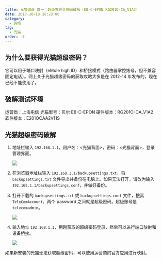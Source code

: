```yaml
---
title: 光猫改造 篇一：超级管理员密码破解（E8-C-EPON RG201O-CA_V1A2)
date: 2017-10-18 18:28:00
category:
  - 网络
tag:
  - 光猫
order: -7
---
```


## 为什么要获得光猫超级密码？

它可以用于端口映射（eMule high ID）和桥接模式（路由器掌控拨号，但不兼容固定电话）。网上关于光猫超级密码的获取攻略大多是在 2012-14 年发布的，现在已经不能使用了。

## 破解测试环境

运营商：上海电信
光猫型号：贝尔 E8-C-EPON
硬件版本：RG201O-CA_V1A2
软件版本：E201OCAA2V11S

## 光猫超级密码破解

1. 地址栏输入 `192.168.1.1`，用户名：<光猫背面>，密码：<光猫背面>，登录管理界面。

   ![](https://pic1.zhimg.com/v2-9e43bc86b9095f3f6c2cfa4bd58dcd68_r.jpg)

2. 在浏览器地址栏输入 `192.168.1.1/backupsettings.txt`，将 `backupsettings.txt` 文件导出并备份在电脑上。如果无法打开，请改为输入 `192.168.1.1/backupsettings.conf`，并做好备份。

3. 打开下载的 `backupsettings.txt` 或 `backupsettings.conf` 文件，搜索 `TeleComAccount`，两个 password 之间就是超级密码。超级账号是 `telecomadmin`。

   ![](https://pic3.zhimg.com/v2-ee441dd18cc8e5f6303fdaef82b6d476_r.jpg)

4. 输入地址 `192.168.1.1`，用刚获取的超级密码登录，然后可以进行端口映射和设备桥接。

   ![](https://pic1.zhimg.com/v2-31d6bb6b90be541c186a360fe2dd323c_r.jpg)

如果新安装的光猫无法获取超级密码，可以使用运营商的官方应用进行映射。
